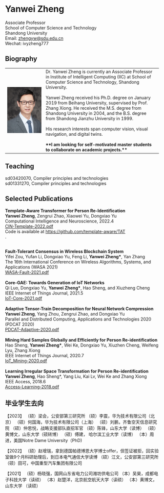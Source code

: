 # Yanwei Zheng

Associate Professor<br />
School of Computer Science and Technology<br />
Shandong University<br />
Email: zhengyw@sdu.edu.cn<br />
Wechat: ivyzheng777<br />

## Biography

<table border="0" cellspacing="0" cellpadding="0">
  <tr>
    <td width="25%">
      <img src="/ivy_small.jpg" width="100%">
    </td>
    <td>
        Dr. Yanwei Zheng is currently an Associate Professor in Institute of Intelligent Computing (IIC) at School of Computer Science and Technology, Shandong University.<br /><br />
        Yanwei Zheng received his Ph.D. degree on January 2019 from Beihang University, supervised by Prof. Zhang Xiong. He received the M.S. degree from Shandong
University in 2004, and the B.S. degree from Shandong Jianzhu University in 1999. <br /><br />
        His research interests span computer vision, visual navigation, and digital twins. <br/><br/>
      <b>**I am looking for self-motivated master students to collaborate on academic projects.**</b>
    </td>
  </tr>
</table>


## Teaching

sd03420070, Compiler principles and technologies<br/>
sd01331270, Compiler principles and technologies<br/>

## Selected Publications

<b>Template-Aware Transformer for Person Re-Identification</b><br/>
<b>Yanwei Zheng</b>, Zengrui Zhao, Xiaowei Yu, Dongxiao Yu<br/>
Computational Intelligence and Neuroscience, 2022.4<br/>
<a href = "CIN-Template-2022.pdf">CIN-Template-2022.pdf</a><br/>
Code is available at <a href = "https://github.com/template-aware/TAT">https://github.com/template-aware/TAT</a><br/>.

<br/>
<b>Fault-Tolerant Consensus in Wireless Blockchain System</b><br/>
Yifei Zou, Yufan Li, Dongxiao Yu, Feng Li, <b>Yanwei Zheng*</b>, Yan Zhang<br/>
The 16th International Conference on Wireless Algorithms, Systems, and Applications (WASA 2021)<br/>
<a href = "Zou_Fault-2021.pdf">WASA-Fault-2021.pdf</a><br/>

<br/>
<b>Core-GAE: Towards Generation of IoT Networks</b><br/>
Qi Luo, Dongxiao Yu, <b>Yanwei Zheng*</b>, Hao Sheng, and Xiuzheng Cheng<br/>
IEEE Internet of Things Journal, 2021.5<br/>
<a href = "IoT-Core-2021.pdf">IoT-Core-2021.pdf</a><br/>

<br/>
<b>Adaptive Tensor-Train Decomposition for Neural Network Compression</b><br/>
<b>Yanwei Zheng</b>, Yang Zhou, Zengrui Zhao, and Dongxiao Yu<br/>
Parallel and Distributed Computing, Applications and Technologies 2020 (PDCAT 2020)<br/>
<a href = "PDCAT-Adaptive-2020.pdf">PDCAT-Adaptive-2020.pdf</a><br/>

<br/>
<b>Mining Hard Samples Globally and Efficiently for Person Re-identification</b><br/>
Hao Sheng, <b>Yanwei Zheng*</b>, Wei Ke, Dongxiao Yu, Xiuzhen Cheng, Weifeng Lyu, Zhang Xiong<br/>
IEEE Internet of Things Journal, 2020.7<br/>
<a href = "IoT_Mining-2020.pdf">IoT_Mining-2020.pdf</a><br/>

<br/>
<b>Learning Irregular Space Transformation for Person Re-identification</b><br/>
<b>Yanwei Zheng</b>, Hao Sheng*, Yang Liu, Kai Lv, Wei Ke and Zhang Xiong<br/>
IEEE Access, 2018.6<br/>
<a href = "Access-Learning-2018.pdf">Access-Learning-2018.pdf</a><br/>

## 毕业学生去向

【2023】
（硕）梁会，公安部第三研究所
（硕）李震，华为技术有限公司（北京）
（硕）何国海，华为技术有限公司（上海）
（硕）刘鹏，齐鲁空天信息研究院
（硕）仲思悦，战略支援部队直招军官
（硕）陈锋，山东大学（读博）
（硕）黄博文，山东大学（硕转博）
（硕）傅建， 哈尔滨工业大学（读博）
（本）周进，美国Notre Dame University（PhD)

【2022】
（硕）赵增瑞，拿到德国帕德博恩大学博士offer，但签证被拒，回实验室做9个月科研助理后，到日本电气通信大学读博
（硕）江文，公安部第三研究所
（硕）田可，中国重型汽车集团有限公司

【2021】
（硕）杨晓强，国网山东省电力公司潍坊供电公司
（本）吴昊，成都电子科技大学（读硕）
（本）赵楚洋，北京航空航天大学（读硕）
（本）黄博文，山东大学 （读硕）
